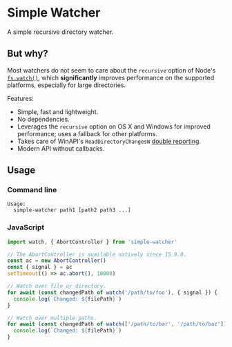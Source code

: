 # Simple Watcher

A simple recursive directory watcher.

## But why?

Most watchers do not seem to care about the `recursive` option of Node's [`fs.watch()`](https://nodejs.org/docs/latest/api/fs.html#fs_fs_watch_filename_options_listener), which **significantly** improves performance on the supported platforms, especially for large directories.

Features:
* Simple, fast and lightweight.
* No dependencies.
* Leverages the `recursive` option on OS X and Windows for improved performance; uses a fallback for other platforms.
* Takes care of WinAPI's `ReadDirectoryChangesW` [double reporting](http://stackoverflow.com/questions/14036449/c-winapi-readdirectorychangesw-receiving-double-notifications).
* Modern API without callbacks.

## Usage

### Command line

```
Usage:
  simple-watcher path1 [path2 path3 ...]
```

### JavaScript

```JavaScript
import watch, { AbortController } from 'simple-watcher'

// The AbortController is available natively since 15.9.0.
const ac = new AbortController()
const { signal } = ac
setTimeout(() => ac.abort(), 10000)

// Watch over file or directory.
for await (const changedPath of watch('/path/to/foo'), { signal }) {
  console.log(`Changed: ${filePath}`)
}

// Watch over multiple paths.
for await (const changedPath of watch(['/path/to/bar', '/path/to/baz']), { signal }) {
  console.log(`Changed: ${filePath}`)
}
